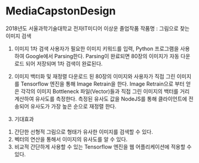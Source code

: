 # MediaCapstonDesign
2018년도 서울과학기술대학교 전자IT미디어 
이상운 졸업작품
작품명 : 그림으로 찾는 이미지 검색

1) 이미지 1차 검색
사용자가 필요한 이미지 키워드를 입력, 
Python 프로그램을 사용하여 Google에서 Parsing한다.
Parsing이 완료되면 80장의 이미지가 자동 다운로드 되어 저장되며 1차 검색이 완료된다.

2) 이미지 백터화 및 재정렬
다운로드 된 80장의 이미지와 사용자가 직접 그린 이미지를 Tensorflow 엔진을 통해 Image Retrain을 한다.
Image Retrain으로 부터 얻은 각각의 이미지 Bottleneck 파일(Vector)들과 직접 그린 이미지의 백터를 거리계산하여 유사도를 측정한다.
측정된 유사도 값을 NodeJS를 통해 클라이언트에 전송되어 유사도가 가장 높은 순으로 재정렬 한다.

3) 기대효과
1. 간단한 선형적 그림으로 형태가 유사한 이미지를 검색할 수 있다.
2. 벡터의 연산을 통해서 이미지의 유사도를 알 수 있다.
3. 비교적 간단하게 사용할 수 있는 Tensorflow 엔진을 웹 어플리케이션에 적용할 수 있다.
